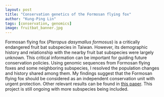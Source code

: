 ```yaml
---
layout: post
title: "Conservation genetics of the Formosan flying fox"
author: "Kung-Ping Lin"
tags: [conservation, genomics]
image: fruitbat_banner.jpg
---
```


Formosan flying fox (*Pteropus dasymallus formosus*) is a critically endangered fruit bat subspecies in Taiwan. However, its demographic history and relationship with the nearby fruit bat subspecies were largely unknown. This critical information can be important for guiding future conservation policies. Using genomic sequences from Formosan flying foxes and some neighboring subspecies, I resolved the population changes and history shared among them. My findings suggest that the Formosan flying fox should be considered as an independent conservation unit with urgent protection. Other relevant results can be found in [this paper](https://doi.org/10.1093/jhered/esab007). This project is still ongoing with more subspecies being included.
